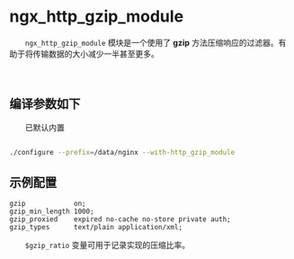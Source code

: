 # ngx_http_gzip_module

　　​`ngx_http_gzip_module`​ 模块是一个使用了 **gzip** 方法压缩响应的过滤器。有助于将传输数据的大小减少一半甚至更多。

　　‍

## 编译参数如下

　　已默认内置

```bash

./configure --prefix=/data/nginx --with-http_gzip_module
```

## 示例配置

```
gzip            on;
gzip_min_length 1000;
gzip_proxied    expired no-cache no-store private auth;
gzip_types      text/plain application/xml;
```

　　​`$gzip_ratio`​ 变量可用于记录实现的压缩比率。

　　‍
